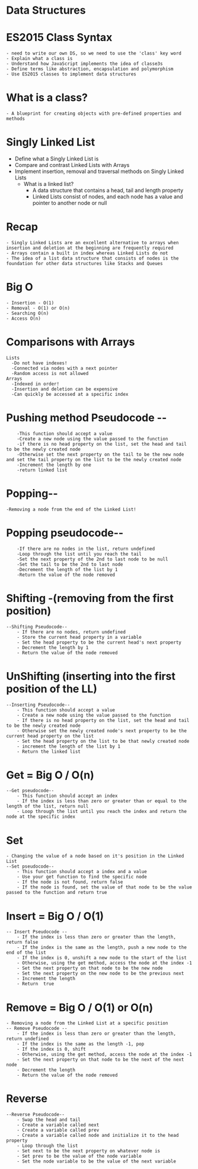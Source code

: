 # Data Structures

# ES2015 Class Syntax

    - need to write our own DS, so we need to use the 'class' key word
    - Explain what a class is
    - Understand how JavaScript implements the idea of classe3s
    - Define terms like abstraction, encapsulation and polymorphism
    - Use ES2015 classes to implement data structures

# What is a class?

    - A blueprint for creating objects with pre-defined properties and methods

# Singly Linked List

-   Define what a Singly Linked List is
-   Compare and contrast Linked Lists with Arrays
-   Implement insertion, removal and traversal methods on Singly Linked Lists
    -   What is a linked list?
        -   A data structure that contains a head, tail and length property
        -   Linked Lists consist of nodes, and each node has a value and pointer to another node or null

# Recap

    - Singly Linked Lists are an excellent alternative to arrays when insertion and deletion at the beginning are frequently required
    - Arrays contain a built in index whereas Linked Lists do not
    - The idea of a list data structure that consists of nodes is the foundation for other data structures like Stacks and Queues

# Big O

    - Insertion - O(1)
    - Removal - O(1) or O(n)
    - Searching O(n)
    - Access O(n)

# Comparisons with Arrays

    Lists
      -Do not have indexes!
      -Connected via nodes with a next pointer
      -Random access is not allowed
    Arrays
      -Indexed in order!
      -Insertion and deletion can be expensive
      -Can quickly be accessed at a specific index

# Pushing method Pseudocode --

        -This function should accept a value
        -Create a new node using the value passed to the function
        -if there is no head property on the list, set the head and tail to be the newly created node
        -Otherwise set the next property on the tail to be the new node and set the tail property on the list to be the newly created node
        -Increment the length by one
        -return linked list

# Popping--

    -Removing a node from the end of the Linked List!

# Popping pseudocode--

        -If there are no nodes in the list, return undefined
        -Loop through the list until you reach the tail
        -Set the next property of the 2nd to last node to be null
        -Set the tail to be the 2nd to last node
        -Decrement the length of the list by 1
        -Return the value of the node removed

# Shifting -(removing from the first position)

    --Shifting Pseudocode--
        - If there are no nodes, return undefined
        - Store the current head property in a variable
        - Set the head property to be the current head's next property
        - Decrement the length by 1
        - Return the value of the node removed

# UnShifting (inserting into the first position of the LL)

    --Inserting Pseudocode--
        - This function should accept a value
        - Create a new node using the value passed to the function
        - If there is no head property on the list, set the head and tail to be the newly created node
        - Otherwise set the newly created node's next property to be the current head property on the list
        - Set the head property on the list to be that newly created node
        - increment the length of the list by 1
        - Return the linked list

# Get = Big O / O(n)

    --Get pseudocode--
        - This function should accept an index
        - If the index is less than zero or greater than or equal to the length of the list, return null
        - Loop through the list until you reach the index and return the node at the specific index

# Set

    - Changing the value of a node based on it's position in the Linked List
    --Set pseudocode--
        - This function should accept a index and a value
        - Use your get function to find the specific node
        - If the node is not found, return false
        - If the node is found, set the value of that node to be the value passed to the function and return true

# Insert = Big O / O(1)

    -- Insert Pseudocode --
        - If the index is less than zero or greater than the length, return false
        - If the index is the same as the length, push a new node to the end of the list
        - If the index is 0, unshift a new node to the start of the list
        - Otherwise, using the get method, access the node at the index -1
        - Set the next property on that node to be the new node
        - Set the next property on the new node to be the previous next
        - Increment the length
        - Return  true

# Remove = Big O / O(1) or O(n)

    - Removing a node from the Linked List at a specific position
    -- Remove Pseudocode --
        - If the index is less than zero or greater than the length, return undefined
        - If the index is the same as the length -1, pop
        - If the index is 0, shift
        - Otherwise, using the get method, access the node at the index -1
        - Set the next property on that node to be the next of the next node
        - Decrement the length
        - Return the value of the node removed

# Reverse

    --Reverse Pseudocode--
        - Swap the head and tail
        - Create a variable called next
        - Create a variable called prev
        - Create a variable called node and initialize it to the head property
        - Loop through the list
        - Set next to be the next property on whatever node is
        - Set prev to be the value of the node variable
        - Set the node variable to be the value of the next variable
